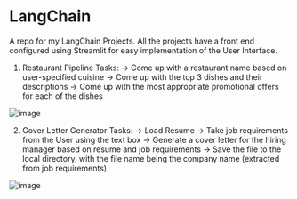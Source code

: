 # LangChain

A repo for my LangChain Projects. All the projects have a front end configured using Streamlit for easy implementation of the User Interface.

1.	Restaurant Pipeline Tasks: 
-> Come up with a restaurant name based on user-specified cuisine 
-> Come up with the top 3 dishes and their descriptions 
-> Come up with the most appropriate promotional offers for each of the dishes
	
 ![image](https://github.com/Aashay-chaudhari/LangChain/assets/93089131/01993fe1-a86d-485e-8128-2b6435f218d4)

2.	Cover Letter Generator Tasks: 
-> Load Resume 
-> Take job requirements from the User using the text box 
-> Generate a cover letter for the hiring manager based on resume and job requirements 
-> Save the file to the local directory, with the file name being the company name (extracted from job requirements)
 

![image](https://github.com/Aashay-chaudhari/LangChain/assets/93089131/9cb6862f-17c5-4be2-8a44-7a6873a6f54b)
